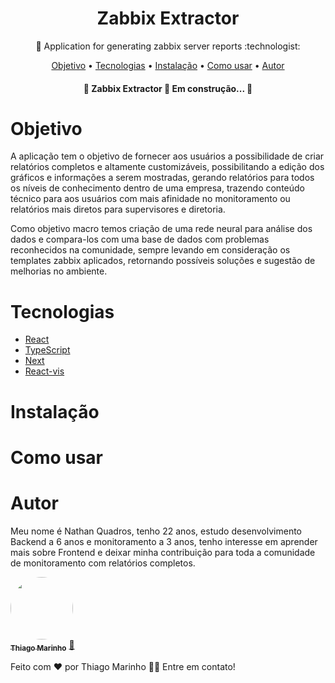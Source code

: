 <h1 align="center">
    <a>Zabbix Extractor</a>
</h1>
<p align="center">🚀 Application for generating zabbix server reports  :technologist:</p>

<p align="center">
 <a href="#objetivo">Objetivo</a> •
 <a href="#tecnologias">Tecnologias</a> •
 <a href="#instalação">Instalação</a> •
 <a href="#como usar">Como usar</a> •
 <a href="#autor">Autor</a>
</p>

<h4 align="center"> 
	🚧  Zabbix Extractor 🚀 Em construção...  🚧
</h4>

<!--ts-->
# Objetivo
<!--te-->
<p>	A aplicação tem o objetivo de fornecer aos usuários a possibilidade de criar relatórios completos e altamente customizáveis, possibilitando a edição dos gráficos e informações a serem mostradas, gerando relatórios para todos os níveis de conhecimento dentro de uma empresa, trazendo conteúdo técnico para aos usuários com mais afinidade no monitoramento ou relatórios mais diretos para supervisores e diretoria.</p>
<p>	Como objetivo macro temos criação de uma rede neural para análise dos dados e compara-los com uma base de dados com problemas reconhecidos na comunidade, sempre levando em consideração os templates zabbix aplicados, retornando possíveis soluções e sugestão de melhorias no ambiente.</p>

<!--ts-->
# Tecnologias

- [React](https://pt-br.reactjs.org/)
- [TypeScript](https://www.typescriptlang.org/)
- [Next](https://nextjs.org/)
- [React-vis](https://uber.github.io/react-vis/)
<!--te-->


<!--ts-->
# Instalação
<!--te-->

<!--ts-->
# Como usar
<!--te-->

<!--ts-->
# Autor
<!--te-->
<p>Meu nome é Nathan Quadros, tenho 22 anos, estudo desenvolvimento Backend a 6 anos e monitoramento a 3 anos, tenho interesse em aprender mais sobre Frontend e deixar minha contribuição para toda a comunidade de monitoramento com relatórios completos.</p>

<a href="https://avatars.githubusercontent.com/u/72088284?s=96&v=4">
 <img style="border-radius: 50%;" src="https://avatars3.githubusercontent.com/u/380327?s=460&u=61b426b901b8fe02e12019b1fdb67bf0072d4f00&v=4" width="100px;" alt=""/>
 <br />
 <sub><b>Thiago Marinho</b></sub></a> <a href="https://blog.rocketseat.com.br/author/thiago//" title="Rocketseat">🚀</a>


Feito com ❤️ por Thiago Marinho 👋🏽 Entre em contato!
